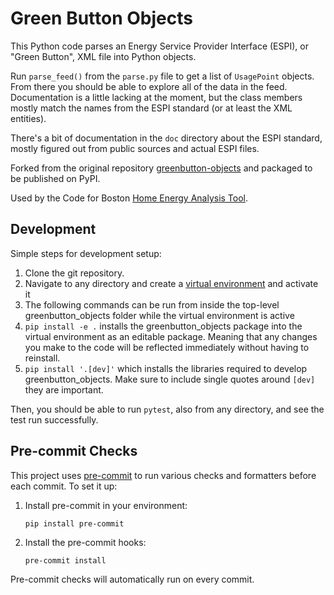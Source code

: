 # Green Button Objects

This Python code parses an Energy Service Provider Interface
(ESPI), or "Green Button", XML file into Python objects.

Run `parse_feed()` from the `parse.py` file to get a list of `UsagePoint`
objects.  From there you should be able to explore all of the data in the
feed.  Documentation is a little lacking at the moment, but the class
members mostly match the names from the ESPI standard (or at least the XML
entities).

There's a bit of documentation in the `doc` directory about the ESPI
standard, mostly figured out from public sources and actual ESPI files.

Forked from the original repository [greenbutton-objects](https://github.com/asciipip/greenbutton-python)
and packaged to be published on PyPI.

Used by the Code for Boston [Home Energy Analysis Tool](https://github.com/codeforboston/home-energy-analysis-tool).


## Development
Simple steps for development setup:

1. Clone the git repository.
3. Navigate to any directory and create a [virtual environment](https://docs.python.org/3/library/venv.html#creating-virtual-environments) and activate it
4. The following commands can be run from inside the top-level greenbutton_objects folder while the virtual environment is active
5. `pip install -e .` installs the greenbutton_objects package into the virtual environment as an editable package. Meaning that any changes you make to the code will be reflected immediately without having to reinstall.
6. `pip install '.[dev]'` which installs the libraries required to develop greenbutton_objects.  Make sure to include single quotes around `[dev]` they are important.

Then, you should be able to run `pytest`, also from any directory, and see the test run successfully.

## Pre-commit Checks

This project uses [pre-commit](https://pre-commit.com/) to run various checks and formatters before each commit. To set it up:

1. Install pre-commit in your environment:
   ```
   pip install pre-commit
   ```

2. Install the pre-commit hooks:
   ```
   pre-commit install
   ```

Pre-commit checks will automatically run on every commit.
